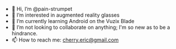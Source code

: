 - 👋 Hi, I’m @pain-strumpet
- 👀 I’m interested in augmented reality glasses
- 🌱 I’m currently learning Android on the Vuzix Blade
- 💞️ I’m not looking to collaborate on anything; I'm so new as to be a hindrance.
- 📫 How to reach me: cherry.eric@gmail.com

<!---
pain-strumpet/pain-strumpet is a ✨ special ✨ repository because its `README.md` (this file) appears on your GitHub profile.
You can click the Preview link to take a look at your changes.
--->
